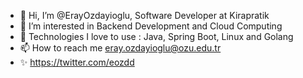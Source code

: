 - 👋 Hi, I’m @ErayOzdayioglu, Software Developer at Kirapratik
- 👀 I’m interested in Backend Development and Cloud Computing
- 🌱 Technologies I love to use : Java, Spring Boot, Linux and Golang
- 📫 How to reach me eray.ozdayioglu@ozu.edu.tr
- ✨ https://twitter.com/eozdd

<!---
ErayOzdayioglu/ErayOzdayioglu is a ✨ special ✨ repository because its `README.md` (this file) appears on your GitHub profile.
You can click the Preview link to take a look at your changes.
--->
